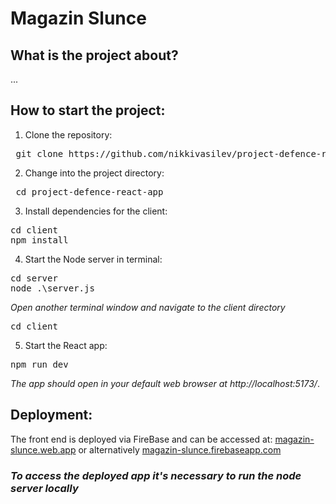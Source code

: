 # Magazin Slunce
## What is the project about?
...
## How to start the project:
1. Clone the repository:
<pre>
 git clone https://github.com/nikkivasilev/project-defence-react-app.git
</pre>  
2. Change into the project directory:

<pre>
 cd project-defence-react-app
</pre>
 
3. Install dependencies for the client:
   
<pre>
cd client
npm install
</pre>

4. Start the Node server in terminal:
   
<pre>
cd server
node .\server.js
</pre>

*Open another terminal window and navigate to the client directory*

<pre>
cd client
</pre>

5. Start the React app:
   
<pre>
npm run dev
</pre>

*The app should open in your default web browser at http://localhost:5173/*.

## Deployment:

The front end is deployed via FireBase and can be accessed at:
[magazin-slunce.web.app](https://magazin-slunce.web.app/)
or alternatively 
[magazin-slunce.firebaseapp.com](https://magazin-slunce.firebaseapp.com/) 

### *To access the deployed app it's necessary to run the node server locally*
